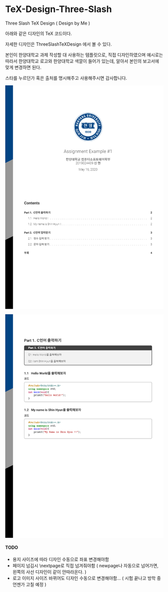 # TeX-Design-Three-Slash
Three Slash TeX Design ( Design by Me )



아래와 같은 디자인의 TeX 코드이다.

자세한 디자인은 ThreeSlashTeXDesign 에서 볼 수 있다.

본인이 한양대학교 과제 작성할 대 사용하는 템플릿으로, 직접 디자인하였으며 예시로는 따라서 한양대학교 로고와 한양대학교 색깔이 들어가 있는데, 알아서 본인의 보고서에 맞게 변경하면 된다.



스타를 누르던가 혹은 출처를 명시해주고 사용해주시면 감사합니다. 



![0](./example/0.png)



![1](./example/1.png)







#### TODO

- 용지 사이즈에 따라 디자인 수동으로 좌표 변경해야함
- 페이지 넘김시 \nextpage로 직접 넘겨줘야함 ( newpage나 자동으로 넘어가면, 왼쪽의 사선 디자인이 같이 안따라온다. )
- 로고 이미지 사이즈 바뀌어도 디자인 수동으로 변경해야함... ( 시험 끝나고 방학 중 언젠가 고칠 예정 ) 
